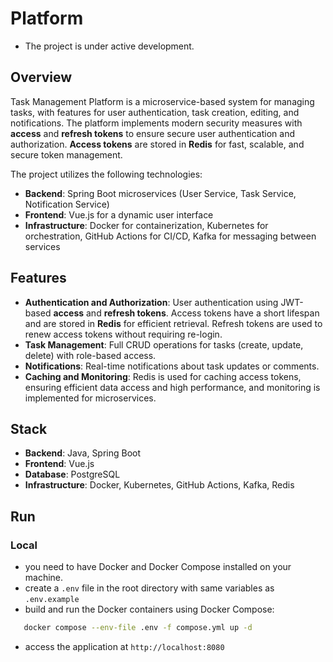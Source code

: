 # Platform

* The project is under active development.

## Overview
Task Management Platform is a microservice-based system for managing tasks, with features for user authentication, task creation, editing, and notifications. The platform implements modern security measures with **access** and **refresh tokens** to ensure secure user authentication and authorization. **Access tokens** are stored in **Redis** for fast, scalable, and secure token management.

The project utilizes the following technologies:
- **Backend**: Spring Boot microservices (User Service, Task Service, Notification Service)
- **Frontend**: Vue.js for a dynamic user interface
- **Infrastructure**: Docker for containerization, Kubernetes for orchestration, GitHub Actions for CI/CD, Kafka for messaging between services

## Features
- **Authentication and Authorization**: User authentication using JWT-based **access** and **refresh tokens**. Access tokens have a short lifespan and are stored in **Redis** for efficient retrieval. Refresh tokens are used to renew access tokens without requiring re-login.
- **Task Management**: Full CRUD operations for tasks (create, update, delete) with role-based access.
- **Notifications**: Real-time notifications about task updates or comments.
- **Caching and Monitoring**: Redis is used for caching access tokens, ensuring efficient data access and high performance, and monitoring is implemented for microservices.

## Stack
- **Backend**: Java, Spring Boot
- **Frontend**: Vue.js
- **Database**: PostgreSQL
- **Infrastructure**: Docker, Kubernetes, GitHub Actions, Kafka, Redis

## Run
### Local
- you need to have Docker and Docker Compose installed on your machine.
- create a `.env` file in the root directory with same variables as `.env.example`
- build and run the Docker containers using Docker Compose:
```bash
   docker compose --env-file .env -f compose.yml up -d
```
- access the application at `http://localhost:8080`